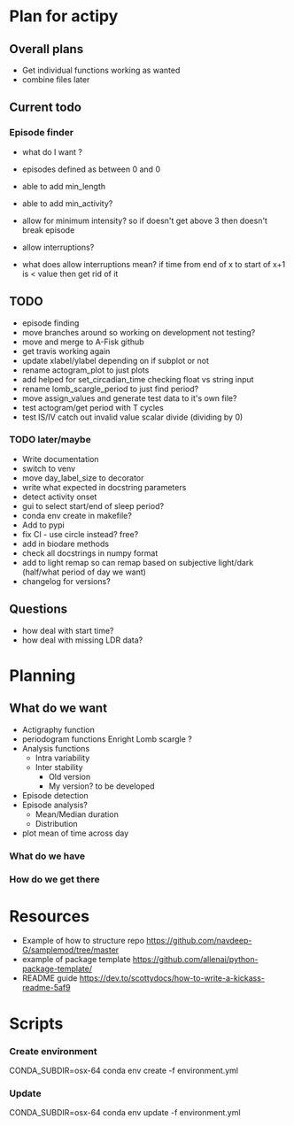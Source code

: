 # Plan for actipy

## Overall plans
- Get individual functions working as wanted
- combine files later 

## Current todo 

### Episode finder 

- what do I want ? 
- episodes defined as between 0 and 0
- able to add min_length
- able to add min_activity?

- allow for minimum intensity? so if doesn't get above 3 then doesn't break
episode
- allow interruptions? 
- what does allow interruptions mean? if time from end of x to start of x+1 is
  < value then get rid of it 
  

## TODO
- episode finding 
- move branches around so working on development not testing? 
- move and merge to A-Fisk github 
- get travis working again
- update xlabel/ylabel depending on if subplot or not
- rename actogram_plot to just plots 
- add helped for set_circadian_time checking float vs string input 
- rename lomb_scargle_period to just find period?
- move assign_values and generate test data to it's own file? 
- test actogram/get period with T cycles 
- test IS/IV catch out invalid value scalar divide (dividing by 0)

### TODO later/maybe
- Write documentation
- switch to venv 
- move day_label_size to decorator 
- write what expected in docstring parameters 
- detect activity onset 
- gui to select start/end of sleep period? 
- conda env create in makefile?
- Add to pypi
- fix CI - use circle instead? free? 
- add in biodare methods 
- check all docstrings in numpy format 
- add to light remap so can remap based on subjective light/dark (half/what
period of day we want) 
- changelog for versions? 

## Questions
- how deal with start time? 
- how deal with missing LDR data? 



# Planning 
## What do we want 

- Actigraphy function
- periodogram functions
    Enright
    Lomb scargle
    ?
- Analysis functions
    - Intra variability
    - Inter stability
        - Old version
        - My version? to be developed 
- Episode detection
- Episode analysis?
    - Mean/Median duration
    - Distribution
- plot mean of time across day


### What do we have
 



### How do we get there
# Resources 

- Example of how to structure repo 
https://github.com/navdeep-G/samplemod/tree/master 
- example of package template
https://github.com/allenai/python-package-template/
- README guide
https://dev.to/scottydocs/how-to-write-a-kickass-readme-5af9

# Scripts 
### Create environment
CONDA_SUBDIR=osx-64 conda env create -f environment.yml

### Update 
CONDA_SUBDIR=osx-64 conda env update -f environment.yml
